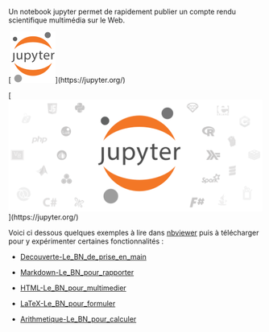 
Un notebook jupyter permet de rapidement publier un compte rendu scientifique multimédia sur le Web.

[![Logo Jupyter](../img/Jupyter_logo.svg "Aller sur le https://jupyter.org")](https://jupyter.org/)

[![Logo Jupyter](../img/JupyterSatellites.png "Aller sur le https://jupyter.org")](https://jupyter.org/)


Voici ci dessous quelques exemples à lire dans [nbviewer](https://nbviewer.org/) puis à télécharger pour y expérimenter certaines fonctionnalités :

- [Decouverte-Le_BN_de_prise_en_main](https://nbviewer.org/urls/ericecmorlaix.github.io/bn/decouverte-notebook.ipynb)

- [Markdown-Le_BN_pour_rapporter](https://nbviewer.org/urls/ericecmorlaix.github.io/bn/MarkDown-Le_BN_pour_rapporter.ipynb)

- [HTML-Le_BN_pour_multimedier](https://nbviewer.org/urls/ericecmorlaix.github.io/bn/HTML-Le_BN_pour_multimedier.ipynb)

- [LaTeX-Le_BN_pour_formuler](https://nbviewer.org/urls/ericecmorlaix.github.io/bn/LaTeX-Le_BN_pour_formuler.ipynb)

- [Arithmetique-Le_BN_pour_calculer](https://nbviewer.org/urls/ericecmorlaix.github.io/bn/Arithmetique-Le_BN_pour_calculer.ipynb)

